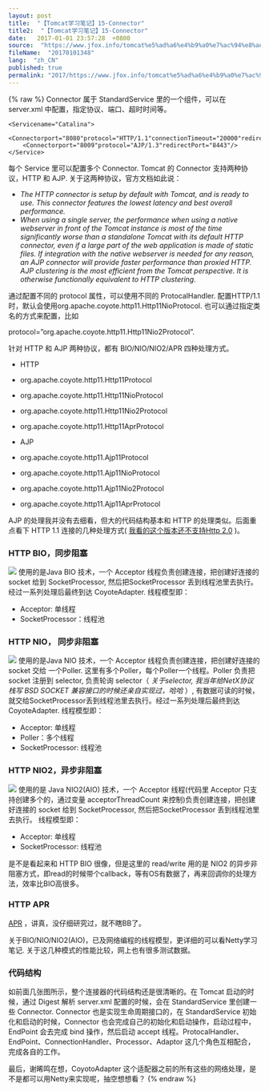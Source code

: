 ```yaml
---
layout: post
title:  "【Tomcat学习笔记】15-Connector"
title2:  "【Tomcat学习笔记】15-Connector"
date:   2017-01-01 23:57:28  +0800
source:  "https://www.jfox.info/tomcat%e5%ad%a6%e4%b9%a0%e7%ac%94%e8%ae%b015connector.html"
fileName:  "20170101348"
lang:  "zh_CN"
published: true
permalink: "2017/https://www.jfox.info/tomcat%e5%ad%a6%e4%b9%a0%e7%ac%94%e8%ae%b015connector.html"
---
```

{% raw %}
Connector 属于 StandardService 里的一个组件，可以在 server.xml 中配置，指定协议、端口、超时时间等。 

    <Servicename="Catalina">
        <Connectorport="8080"protocol="HTTP/1.1"connectionTimeout="20000"redirectPort="8443"/> 
        <Connectorport="8009"protocol="AJP/1.3"redirectPort="8443"/>                         
    </Service>
    

每个 Service 里可以配置多个 Connector. Tomcat 的 Connector 支持两种协议，HTTP 和 AJP. 关于这两种协议，官方文档如此说：

- *The HTTP connector is setup by default with Tomcat, and is ready to use. This connector features the lowest latency and best overall performance.*
- *When using a single server, the performance when using a native webserver in front of the Tomcat instance is most of the time significantly worse than a standalone Tomcat with its default HTTP connector, even if a large part of the web application is made of static files. If integration with the native webserver is needed for any reason, an AJP connector will provide faster performance than proxied HTTP. AJP clustering is the most efficient from the Tomcat perspective. It is otherwise functionally equivalent to HTTP clustering.*

通过配置不同的 protocol 属性，可以使用不同的 ProtocalHandler. 配置HTTP/1.1时，默认会使用org.apache.coyote.http11.Http11NioProtocol. 也可以通过指定类名的方式来配置，比如

protocol=”org.apache.coyote.http11.Http11Nio2Protocol”.

针对 HTTP 和 AJP 两种协议，都有 BIO/NIO/NIO2/APR 四种处理方式。

-  HTTP 
  
- org.apache.coyote.http11.Http11Protocol
- org.apache.coyote.http11.Http11NioProtocol
- org.apache.coyote.http11.Http11Nio2Protocol
- org.apache.coyote.http11.Http11AprProtocol

-  AJP 
  
- org.apache.coyote.http11.Ajp11Protocol
- org.apache.coyote.http11.Ajp11NioProtocol
- org.apache.coyote.http11.Ajp11Nio2Protocol
- org.apache.coyote.http11.Ajp11AprProtocol

 AJP 的处理我并没有去细看，但大的代码结构基本和 HTTP 的处理类似。后面重点看下 HTTP 1.1 连接的几种处理方式( [我看的这个版本还不支持Http 2.0](https://www.jfox.info/go.php?url=https://stackoverflow.com/questions/30855281/tomcat-support-for-http-2-0/37889873#37889873) )。 

###  HTTP BIO，同步阻塞 

![](/wp-content/uploads/2017/07/1500115850.png) 使用的是Java BIO 技术，一个 Acceptor 线程负责创建连接，把创建好连接的 socket 给到 SocketProcessor, 然后把SocketProcessor 丢到线程池里去执行。经过一系列处理后最终到达 CoyoteAdapter. 线程模型即： 

- Acceptor: 单线程
- SocketProcessor：线程池

###  HTTP NIO， 同步非阻塞 

![](/wp-content/uploads/2017/07/1500115853.png) 使用的是Java NIO 技术，一个 Acceptor 线程负责创建连接，把创建好连接的 socket 交给 一个Poller. 这里有多个Poller，每个Poller一个线程。Poller 负责把 socket 注册到 selector, 负责轮询 selector（ *关于selector, 我当年给NetX协议栈写 BSD SOCKET 兼容接口的时候还亲自实现过，哈哈* ）, 有数据可读的时候，就交给SocketProcessor丢到线程池里去执行。经过一系列处理后最终到达 CoyoteAdapter. 线程模型即： 

- Acceptor: 单线程
- Poller：多个线程
- SocketProcessor: 线程池

###  HTTP NIO2，异步非阻塞 

![](/wp-content/uploads/2017/07/15001158531.png) 使用的是 Java NIO2(AIO) 技术，一个 Acceptor 线程(代码里 Acceptor 只支持创建多个的，通过变量 acceptorThreadCount 来控制)负责创建连接，把创建好连接的 socket 给到 SocketProcessor, 然后把SocketProcessor 丢到线程池里去执行。 线程模型即： 

- Acceptor: 单线程
- SocketProcessor: 线程池

是不是看起来和 HTTP BIO 很像，但是这里的 read/write 用的是 NIO2 的异步非阻塞方式，即read的时候带个callback，等有OS有数据了，再来回调你的处理方法，效率比BIO高很多。

###  HTTP APR 

[APR](https://www.jfox.info/go.php?url=http://apr.apache.org/) ，讲真，没仔细研究过，就不瞎BB了。 

 关于BIO/NIO/NIO2(AIO)，已及网络编程的线程模型，更详细的可以看Netty学习笔记. 关于这几种模式的性能比较，网上也有很多测试数据。 

###  代码结构 

如前面几张图所示，整个连接器的代码结构还是很清晰的。在 Tomcat 启动的时候，通过 Digest 解析 server.xml 配置的时候，会在 StandardService 里创建一些 Connector. Connector 也是实现生命周期接口的，在 StandardService 初始化和启动的时候，Connector 也会完成自己的初始化和启动操作，启动过程中，EndPoint 会去完成 bind 操作，然后启动 accept 线程。ProtocalHandler、EndPoint、ConnectionHandler、Processor、Adaptor 这几个角色互相配合，完成各自的工作。

最后，谢晞鸣在想，CoyotoAdapter 这个适配器之前的所有这些的网络处理，是不是都可以用Netty来实现呢，抽空想想看？
{% endraw %}
